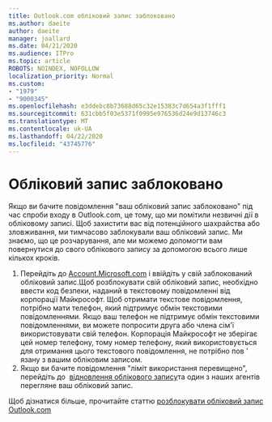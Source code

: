 ```yaml
---
title: Outlook.com обліковий запис заблоковано
ms.author: daeite
author: daeite
manager: joallard
ms.date: 04/21/2020
ms.audience: ITPro
ms.topic: article
ROBOTS: NOINDEX, NOFOLLOW
localization_priority: Normal
ms.custom:
- "1979"
- "9000345"
ms.openlocfilehash: e3ddebc8b73688d65c32e15383c7d654a3f1fff1
ms.sourcegitcommit: 631cbb5f03e5371f0995e976536d24e9d13746c3
ms.translationtype: MT
ms.contentlocale: uk-UA
ms.lasthandoff: 04/22/2020
ms.locfileid: "43745776"
---
```

# <a name="account-locked"></a>Обліковий запис заблоковано

Якщо ви бачите повідомлення "ваш обліковий запис заблоковано" під час спроби входу в Outlook.com, це тому, що ми помітили незвичні дії в обліковому записі. Щоб захистити вас від потенційного шахрайства або зловживання, ми тимчасово заблокували ваш обліковий запис. Ми знаємо, що це розчарування, але ми можемо допомогти вам повернутися до свого облікового запису за допомогою всього лише кількох кроків.

1. Перейдіть до [Account.Microsoft.com](https://go.microsoft.com/fwlink/?linkid=2090484) і ввійдіть у свій заблокований обліковий запис.Щоб розблокувати свій обліковий запис, необхідно ввести код безпеки, наданий в текстовому повідомленні від корпорації Майкрософт. Щоб отримати текстове повідомлення, потрібно мати телефон, який підтримує обмін текстовими повідомленнями. Якщо ваш телефон не підтримує обмін текстовими повідомленнями, ви можете попросити друга або члена сім'ї використовувати свій телефон. Корпорація Майкрософт не зберігає цей номер телефону, тому номер телефону, який використовується для отримання цього текстового повідомлення, не потрібно пов ' язану з вашим обліковим записом.
2. Якщо ви бачите повідомлення "ліміт використання перевищено", перейдіть до  [відновлення облікового запису](https://go.microsoft.com/fwlink/?linkid=2090483)та один з наших агентів перегляне ваш обліковий запис.

Щоб дізнатися більше, прочитайте статтю [розблокувати обліковий запис Outlook.com](https://support.office.com/article/f4ad2701-d166-4d8b-8a6a-9af2a1f8a4c4?wt.mc_id=Office_Outlook_com_Alchemy) 